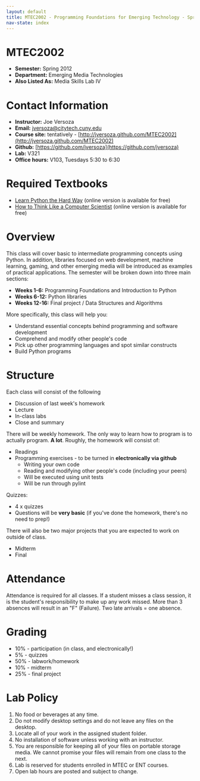 ```yaml
---
layout: default
title: MTEC2002 - Programming Foundations for Emerging Technology - Spring 2012
nav-state: index
---
```

MTEC2002
====
* __Semester:__ Spring 2012
* __Department:__ Emerging Media Technologies
* __Also Listed As:__ Media Skills Lab IV

<a name="contact" id="contact"></a>
Contact Information
====
* __Instructor:__ Joe Versoza
* __Email:__ jversoza@citytech.cuny.edu
* __Course site:__ tentatively - [http://jversoza.github.com/MTEC2002](http://jversoza.github.com/MTEC2002)
* __Github:__ [https://github.com/jversoza](https://github.com/jversoza)
* __Lab:__ V321
* __Office hours:__ V103, Tuesdays 5:30 to 6:30

Required Textbooks
====

* [Learn Python the Hard Way](http://learnpythonthehardway.org/book/) (online version is available for free)
* [How to Think Like a Computer Scientist](http://openbookproject.net/thinkCSpy/) (online version is available for free)

Overview
====
This class will cover basic to intermediate programming concepts using Python.  In addition, libraries focused on web development, machine learning, gaming, and other emerging media will be introduced as examples of practical applications.  The semester will be broken down into three main sections:

* __Weeks 1-6:__ Programming Foundations and Introduction to Python
* __Weeks 6-12:__ Python libraries
* __Weeks 12-16:__ Final project / Data Structures and Algorithms

More specifically, this class will help you:
* Understand essential concepts behind programming and software development 
* Comprehend and modify other people's code
* Pick up other programming languages and spot similar constructs
* Build Python programs

Structure
====
Each class will consist of the following
* Discussion of last week's homework
* Lecture
* In-class labs 
* Close and summary

There will be weekly homework.  The only way to learn how to program is to actually program.   **A lot**.  Roughly, the homework will consist of: 
* Readings 
* Programming exercises - to be turned in **electronically via github**
	* Writing your own code
	* Reading and modifying other people's code (including your peers)
	* Will be executed using unit tests
	* Will be run through pylint

Quizzes:
* 4 x quizzes
* Questions will be **very basic** (if you've done the homework, there's no need to prep!)

There will also be two major projects that you are expected to work on outside of class. 
* Midterm
* Final

<a name="policies" id="policies"></a>
Attendance
====
Attendance is required for all classes. If a student misses a class session, it is the student's responsibility to make up any work missed. More than 3 absences will result in an "F" (Failure). Two late arrivals = one absence.

Grading
====
* 10% - participation (in class, and electronically!)
* 5% - quizzes
* 50% - labwork/homework
* 10% - midterm
* 25% - final project

Lab Policy
====
1. No food or beverages at any time.
2. Do not modify desktop settings and do not leave any files on the desktop.
3. Locate all of your work in the assigned student folder.
4. No installation of software unless working with an instructor.
5. You are responsible for keeping all of your files on portable storage media. We cannot promise your files will remain from one class to the next.
6. Lab is reserved for students enrolled in MTEC or ENT courses.
7. Open lab hours are posted and subject to change.

